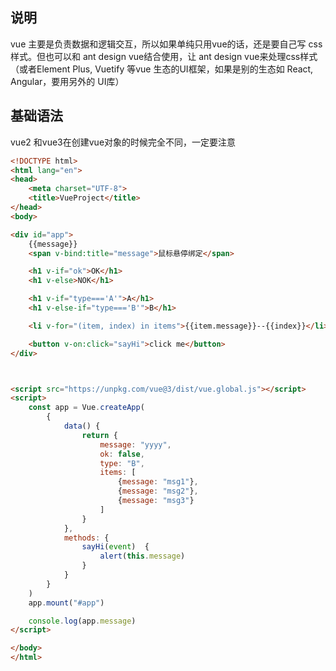 ## 说明
vue 主要是负责数据和逻辑交互，所以如果单纯只用vue的话，还是要自己写 css样式。但也可以和 ant design vue结合使用，让 ant design vue来处理css样式（或者Element Plus, Vuetify 等vue 生态的UI框架，如果是别的生态如 React, Angular，要用另外的 UI库）

## 基础语法
vue2 和vue3在创建vue对象的时候完全不同，一定要注意

```html
<!DOCTYPE html>
<html lang="en">
<head>
    <meta charset="UTF-8">
    <title>VueProject</title>
</head>
<body>

<div id="app">
    {{message}}
    <span v-bind:title="message">鼠标悬停绑定</span>

    <h1 v-if="ok">OK</h1>
    <h1 v-else>NOK</h1>

    <h1 v-if="type==='A'">A</h1>
    <h1 v-else-if="type==='B'">B</h1>

    <li v-for="(item, index) in items">{{item.message}}--{{index}}</li>

    <button v-on:click="sayHi">click me</button>
</div>



<script src="https://unpkg.com/vue@3/dist/vue.global.js"></script>
<script>
    const app = Vue.createApp(
        {
            data() {
                return {
                    message: "yyyy",
                    ok: false,
                    type: "B",
                    items: [
                        {message: "msg1"},
                        {message: "msg2"},
                        {message: "msg3"}
                    ]
                }
            },
            methods: {
                sayHi(event)  {
                    alert(this.message)
                }
            }
        }
    )
    app.mount("#app")

    console.log(app.message)
</script>

</body>
</html>
```

